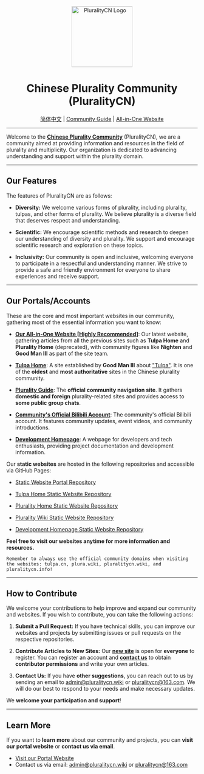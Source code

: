 <div align=center>
  <img width=160 src="https://avatars.githubusercontent.com/u/140780823?s=200&v=4"  alt="PluralityCN Logo"/>
  <h1 align="center">Chinese Plurality Community (PluralityCN)</h1> 
</div>

<!--<center>!-->
  <p align="center"><a href="./README.md">简体中文</a> | <a href="https://guide.plura.wiki">Community Guide</a> | <a href="https://all-in-one.plura.wiki">All-in-One Website</a></p>
<!--</center>!-->

---

Welcome to the [**Chinese Plurality Community**](https://all-in-one.plura.wiki) (PluralityCN), we are a community aimed at providing information and resources in the field of plurality and multiplicity. Our organization is dedicated to advancing understanding and support within the plurality domain.

---

## Our Features

The features of PluralityCN are as follows:

- **Diversity:** We welcome various forms of plurality, including plurality, tulpas, and other forms of plurality. We believe plurality is a diverse field that deserves respect and understanding.

- **Scientific:** We encourage scientific methods and research to deepen our understanding of diversity and plurality. We support and encourage scientific research and exploration on these topics.

- **Inclusivity:** Our community is open and inclusive, welcoming everyone to participate in a respectful and understanding manner. We strive to provide a safe and friendly environment for everyone to share experiences and receive support.

---

## Our Portals/Accounts

These are the core and most important websites in our community, gathering most of the essential information you want to know:

- [**Our All-in-One Website [Highly Recommended]**](https://www.pluralitycn.wiki): Our latest website, gathering articles from all the previous sites such as **Tulpa Home** and **Plurality Home** (deprecated), with community figures like **Nighten** and **Good Man III** as part of the site team.

- [**Tulpa Home**](https://tulpa.cn): A site established by **Good Man III** about ["Tulpa"](https://all-in-one.plura.wiki/archives/Tulpa%E4%BB%AC%EF%BC%9A%E5%88%9B%E9%80%A0%EF%BC%8C%E6%84%8F%E8%AF%86%EF%BC%8C%E4%B8%8E%E6%88%90%E5%A3%B0). It is one of the **oldest** and **most authoritative** sites in the Chinese plurality community.

- [**Plurality Guide**](https://guide.plura.wiki): The **official community navigation site**. It gathers **domestic and foreign** plurality-related sites and provides access to **some public group chats**.

- [**Community's Official Bilibili Account**](https://bili.pluralitycn.wiki): The community's official Bilibili account. It features community updates, event videos, and community introductions.

- [**Development Homepage**](https://dev.pluralitycn.wiki): A webpage for developers and tech enthusiasts, providing project documentation and development information.

Our **static websites** are hosted in the following repositories and accessible via GitHub Pages:

- [Static Website Portal Repository](https://github.com/pluralitycn/pluralitycn.github.io)

- [Tulpa Home Static Website Repository](https://github.com/pluralitycn/TulpaHome)

- [Plurality Home Static Website Repository](https://github.com/pluralitycn/PluralityHome)

- [Plurality Wiki Static Website Repository](https://github.com/pluralitycn/PluralityWiki)

- [Development Homepage Static Website Repository](https://github.com/pluralitycn/Developer-Website)

**Feel free to visit our websites anytime for more information and resources.**

```
Remember to always use the official community domains when visiting the websites: tulpa.cn, plura.wiki, pluralitycn.wiki, and pluralitycn.info!
```

---

## How to Contribute

We welcome your contributions to help improve and expand our community and websites. If you wish to contribute, you can take the following actions:

1. **Submit a Pull Request:** If you have technical skills, you can improve our websites and projects by submitting issues or pull requests on the respective repositories.

2. **Contribute Articles to New Sites:** Our [**new site**](https://all-in-one.plura.wiki) is open for **everyone** to register. You can register an account and [**contact us**](mailto:pluralitycn@163.com) to obtain **contributor permissions** and write your own articles.

3. **Contact Us:** If you have **other suggestions**, you can reach out to us by sending an email to [admin@pluralitycn.wiki](mailto:admin@pluralitycn.wiki) or [pluralitycn@163.com](mailto:pluralitycn@163.com). We will do our best to respond to your needs and make necessary updates.

We **welcome your participation and support**!

---

## Learn More

If you want to **learn more** about our community and projects, you can **visit our portal website** or **contact us via email**.

- [Visit our Portal Website](https://guide.plura.wiki)
- Contact us via email: [admin@pluralitycn.wiki](mailto:admin@pluralitycn.wiki) or [pluralitycn@163.com](mailto:pluralitycn@163.com)
